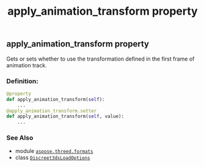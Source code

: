 ﻿---
title: apply_animation_transform property
second_title: Aspose.3D for Python via .NET API References
description: 
type: docs
weight: 30
url: /python-net/aspose.threed.formats/discreet3dsloadoptions/apply_animation_transform/
is_root: false
---

## apply_animation_transform property


Gets or sets whether to use the transformation defined in the first frame of animation track.
### Definition:
```python
@property
def apply_animation_transform(self):
    ...
@apply_animation_transform.setter
def apply_animation_transform(self, value):
    ...
```

### See Also
* module [`aspose.threed.formats`](../../)
* class [`Discreet3dsLoadOptions`](/3d/python-net/aspose.threed.formats/discreet3dsloadoptions)
